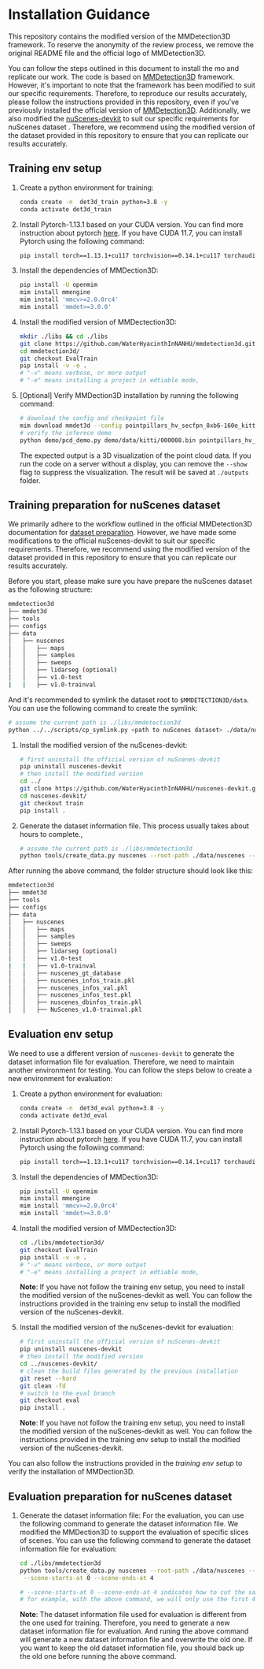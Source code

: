 # Installation Guidance

This repository contains the modified version of the MMDetection3D framework. To reserve the anonymity of the review process, we remove the original README file and the official logo of MMDetection3D.

You can follow the steps outlined in this document to install the mo and replicate our work. The code is based on [MMDetection3D](https://github.com/open-mmlab/mmdetection3d) framework. However, it's important to note that the framework has been modified to suit our specific requirements. Therefore, to reproduce our results accurately, please follow the instructions provided in this repository, even if you've previously installed the official version of [MMDetection3D](https://github.com/open-mmlab/mmdetection3d). Additionally, we also modified the [nuScenes-devkit](https://github.com/nutonomy/nuscenes-devkit) to suit our specific requirements  for nuScenes dataset . Therefore, we recommend using the modified version of the dataset provided in this repository to ensure that you can replicate our results accurately.

## Training env setup

1. Create a python environment for training:

    ```bash
    conda create -n  det3d_train python=3.8 -y
    conda activate det3d_train
    ```

2. Install Pytorch-1.13.1 based on your CUDA version. You can find more instruction about pytorch [here](https://pytorch.org/). If you have CUDA 11.7, you can install Pytorch using the following command:

    ```bash
    pip install torch==1.13.1+cu117 torchvision==0.14.1+cu117 torchaudio==0.13.1 --extra-index-url https://download.pytorch.org/whl/cu117
    ```

3. Install the dependencies of MMDection3D:

    ```bash
    pip install -U openmim
    mim install mmengine
    mim install 'mmcv>=2.0.0rc4'
    mim install 'mmdet>=3.0.0'
    ```

4. Install the modified version of MMDectection3D:

    ```bash
    mkdir ./libs && cd ./libs
    git clone https://github.com/WaterHyacinthInNANHU/mmdetection3d.git
    cd mmdetection3d/
    git checkout EvalTrain
    pip install -v -e .
    # "-v" means verbose, or more output
    # "-e" means installing a project in edtiable mode,
    ```

5. [Optional] Verify MMDection3D installation by running the following command:

    ```bash
    # download the config and checkpoint file
    mim download mmdet3d --config pointpillars_hv_secfpn_8xb6-160e_kitti-3d-car --dest .
    # verify the inferece demo
    python demo/pcd_demo.py demo/data/kitti/000008.bin pointpillars_hv_secfpn_8xb6-160e_kitti-3d-car.py hv_pointpillars_secfpn_6x8_160e_kitti-3d-car_20220331_134606-d42d15ed.pth --show
    ```

    The expected output is a 3D visualization of the point cloud data. If you run the code on a server without a display, you can remove the `--show` flag to suppress the visualization. The result wiil be saved at ```./outputs``` folder.

## Training preparation for nuScenes dataset

We primarily adhere to the workflow outlined in the official MMDetection3D documentation for [dataset preparation](https://mmdetection3d.readthedocs.io/en/latest/advanced_guides/datasets/nuscenes.html). However, we have made some modifications to the official nuScenes-devkit to suit our specific requirements. Therefore, we recommend using the modified version of the dataset provided in this repository to ensure that you can replicate our results accurately.

Before you start, please make sure you have prepare the nuScenes dataset as the following structure:

```bash
mmdetection3d
├── mmdet3d
├── tools
├── configs
├── data
│   ├── nuscenes
│   │   ├── maps
│   │   ├── samples
│   │   ├── sweeps
│   │   ├── lidarseg (optional)
│   │   ├── v1.0-test
|   |   ├── v1.0-trainval
```

And it's recommended to symlink the dataset root to `$MMDETECTION3D/data`. You can use the following command to create the symlink:

```bash
# assume the current path is ./libs/mmdetection3d
python ../../scripts/cp_symlink.py <path to nuScenes dataset> ./data/nuscenes -d 1
```

1. Install the modified version of the nuScenes-devkit:

    ```bash
    # first uninstall the official version of nuScenes-devkit
    pip uninstall nuscenes-devkit
    # then install the modified version
    cd ../
    git clone https://github.com/WaterHyacinthInNANHU/nuscenes-devkit.git
    cd nuscenes-devkit/
    git checkout train
    pip install .
    ```

2. Generate the dataset information file. This process usually takes about hours to complete., 

    ```bash
    # assume the current path is ./libs/mmdetection3d
    python tools/create_data.py nuscenes --root-path ./data/nuscenes --out-dir ./data/nuscenes --extra-tag nuscenes
    ```

After running the above command, the folder structure should look like this:

```bash
mmdetection3d
├── mmdet3d
├── tools
├── configs
├── data
│   ├── nuscenes
│   │   ├── maps
│   │   ├── samples
│   │   ├── sweeps
│   │   ├── lidarseg (optional)
│   │   ├── v1.0-test
|   |   ├── v1.0-trainval
│   │   ├── nuscenes_gt_database
│   │   ├── nuscenes_infos_train.pkl
│   │   ├── nuscenes_infos_val.pkl
│   │   ├── nuscenes_infos_test.pkl
│   │   ├── nuscenes_dbinfos_train.pkl
│   │   ├── NuScenes_v1.0-trainval.pkl
```

## Evaluation env setup

We need to use a different version of ```nuscenes-devkit``` to generate the dataset information file for evaluation. Therefore, we need to maintain another environment for testing. You can follow the steps below to create a new environment for evaluation:

1. Create a python environment for evaluation:

    ```bash
    conda create -n  det3d_eval python=3.8 -y
    conda activate det3d_eval
    ```

2. Install Pytorch-1.13.1 based on your CUDA version. You can find more instruction about pytorch [here](https://pytorch.org/). If you have CUDA 11.7, you can install Pytorch using the following command:

    ```bash
    pip install torch==1.13.1+cu117 torchvision==0.14.1+cu117 torchaudio==0.13.1 --extra-index-url https://download.pytorch.org/whl/cu117
    ```

3. Install the dependencies of MMDection3D: 

    ```bash
    pip install -U openmim
    mim install mmengine
    mim install 'mmcv>=2.0.0rc4'
    mim install 'mmdet>=3.0.0'
    ```

4. Install the modified version of MMDectection3D:

    ```bash
    cd ./libs/mmdetection3d/
    git checkout EvalTrain
    pip install -v -e .
    # "-v" means verbose, or more output
    # "-e" means installing a project in edtiable mode,
    ```

    **Note**: If you have not follow the training env setup, you need to install the modified version of the nuScenes-devkit as well. You can follow the instructions provided in the training env setup to install the modified version of the nuScenes-devkit.

5. Install the modified version of the nuScenes-devkit for evaluation:

    ```bash
    # first uninstall the official version of nuScenes-devkit
    pip uninstall nuscenes-devkit
    # then install the modified version
    cd ../nuscenes-devkit/
    # clean the build files generated by the previous installation
    git reset --hard
    git clean -fd
    # switch to the eval branch
    git checkout eval
    pip install .
    ```

    **Note**: If you have not follow the training env setup, you need to install the modified version of the nuScenes-devkit as well. You can follow the instructions provided in the training env setup to install the modified version of the nuScenes-devkit.

You can also follow the instructions provided in the *training env setup* to verify the installation of MMDection3D.

## Evaluation preparation for nuScenes dataset

1. Generate the dataset information file:
    For the evaluation, you can use the following command to generate the dataset information file. We modified the MMDection3D to support the evaluation of specific slices of scenes. You can use the following command to generate the dataset information file for evaluation:

    ```bash
    cd ./libs/mmdetection3d
    python tools/create_data.py nuscenes --root-path ./data/nuscenes --out-dir ./data/nuscenes --extra-tag nuscenes\
     --scene-starts-at 0 --scene-ends-at 4

    # --scene-starts-at 0 --scene-ends-at 4 indicates how to cut the sample in the scene
    # for example, with the above command, we will only use the first 4 scenes for evaluation
    ```

    **Note**: The dataset information file used for evaluation is different from the one used for training. Therefore, you need to generate a new dataset information file for evaluation. And runing the above command will generate a new dataset information file and overwrite the old one. If you want to keep the old dataset information file, you should back up the old one before running the above command.
